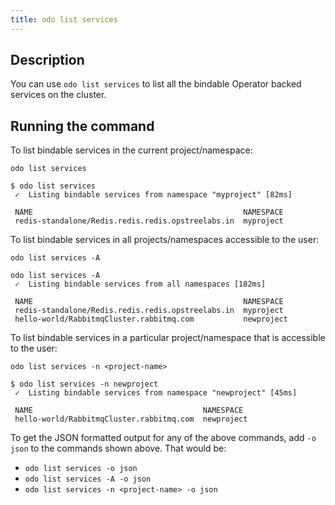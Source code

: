 ```yaml
---
title: odo list services
---
```


## Description

You can use `odo list services` to list all the bindable Operator backed services on the cluster.

## Running the command

To list bindable services in the current project/namespace:
```shell
odo list services
```
```shell
$ odo list services
 ✓  Listing bindable services from namespace "myproject" [82ms]

 NAME                                               NAMESPACE 
 redis-standalone/Redis.redis.redis.opstreelabs.in  myproject 
```

To list bindable services in all projects/namespaces accessible to the user:
```shell
odo list services -A 
```
```shell
odo list services -A
 ✓  Listing bindable services from all namespaces [182ms]

 NAME                                               NAMESPACE  
 redis-standalone/Redis.redis.redis.opstreelabs.in  myproject  
 hello-world/RabbitmqCluster.rabbitmq.com           newproject 
```

To list bindable services in a particular project/namespace that is accessible to the user:
```shell
odo list services -n <project-name>
```
```shell
$ odo list services -n newproject
 ✓  Listing bindable services from namespace "newproject" [45ms]

 NAME                                      NAMESPACE  
 hello-world/RabbitmqCluster.rabbitmq.com  newproject 
```

To get the JSON formatted output for any of the above commands, add `-o json` to the commands shown above. That 
would be:
* `odo list services -o json`
* `odo list services -A -o json`
* `odo list services -n <project-name> -o json`